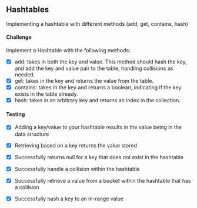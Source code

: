 ## Hashtables
Implementing a hashtable with different methods (add, get, contains, hash)

#### Challenge
Implement a Hashtable with the following methods:

- [x] add: takes in both the key and value. This method should hash the key, and add the key and value pair to the table, handling collisions as needed.
- [x] get: takes in the key and returns the value from the table.
- [x] contains: takes in the key and returns a boolean, indicating if the key exists in the table already.
- [x] hash: takes in an arbitrary key and returns an index in the collection.

#### Testing

- [x] Adding a key/value to your hashtable results in the value being in the data structure
- [x] Retrieving based on a key returns the value stored
- [x] Successfully returns null for a key that does not exist in the hashtable
- [x] Successfully handle a collision within the hashtable
- [x] Successfully retrieve a value from a bucket within the hashtable that has a collision
- [x] Successfully hash a key to an in-range value


